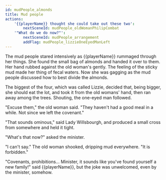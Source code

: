 ```yaml
---
id: mudPeople_almonds
title: Mud people
actions:
    '{{playerName}} thought she could take out these two':
        nextSceneId: mudPeople_oldWomanPhilipCombat
    '"What do we do now?"':
        nextSceneId: mudPeople_arrangement
        addFlag: mudPeople_lizzieOneEyedManLeft
---
```


The mud people stared intensively as {{playerName}} rummaged through her things. She found the small bag of almonds and handed it over to them. Her hand rubbed against the old woman's gently. The feeling of the sticky mud made her thing of fecal waters. Now she was gagging as the mud people discussed how to best divide the almonds.

The biggest of the four, which was called Lizzie, decided that, being bigger, she should eat the lot, and took it from the old womans' hand, then ran away among the trees. Shouting, the one-eyed man followed.

"Excuse them," the old woman said. "They haven't had a good meal in a while. Not since we left the covenant."

"That sounds ominous," said Lady Willsbourgh, and produced a small cross from somewhere and held it tight.

"What's that now?" asked the minister.

"I can't say." The old woman shooked, dripping mud everywhere. "It is forbidden."

"Covenants, prohibitions... Minister, it sounds like you've found yourself a new family!" said {{playerName}}, but the joke was unwelcomed, even by the minister, somehow.
